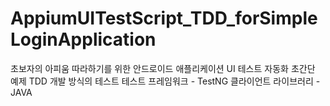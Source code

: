 # AppiumUITestScript_TDD_forSimpleLoginApplication
초보자의 아피움 따라하기를 위한 안드로이드 애플리케이션 UI 테스트 자동화 초간단 예제
TDD 개발 방식의 테스트 
테스트 프레임워크 - TestNG
클라이언트 라이브러리 - JAVA
